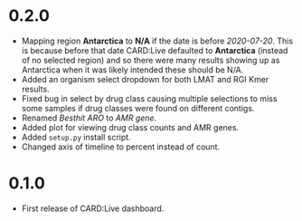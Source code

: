 # 0.2.0

* Mapping region **Antarctica** to **N/A** if the date is before *2020-07-20*. This is because before that date CARD:Live defaulted to **Antarctica** (instead of no selected region) and so there were many results showing up as Antarctica when it was likely intended these should be N/A.
* Added an organism select dropdown for both LMAT and RGI Kmer results.
* Fixed bug in select by drug class causing multiple selections to miss some samples if drug classes were found on different contigs.
* Renamed *Besthit ARO* to *AMR gene*.
* Added plot for viewing drug class counts and AMR genes.
* Added `setup.py` install script.
* Changed axis of timeline to percent instead of count.

# 0.1.0

* First release of CARD:Live dashboard.
